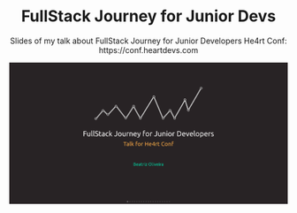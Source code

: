 <div align="center">
  <h1>FullStack Journey for Junior Devs</h1>
</div>

<div align="center">
  Slides of my talk about FullStack Journey for Junior Developers
  He4rt Conf: https://conf.heartdevs.com
</div>

<p align="center">
    <img width="800" src="./src/img/main.png" />
</p>
